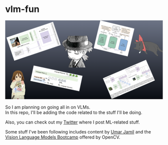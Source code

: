 # vlm-fun

![vlm-fun banner](vlm_fun.png)

So I am planning on going all in on VLMs.  
In this repo, I'll be adding the code related to the stuff I'll be doing.

Also, you can check out my [Twitter](https://x.com/sodakeyEatsMush) where I post ML-related stuff.

Some stuff I've been following includes content by [Umar Jamil](https://www.youtube.com/@umarjamilai) and the [Vision Language Models Bootcamp](https://courses.opencv.org/courses/course-v1:Vision-Language-Models+Bootcamp+VLMs/course/) offered by OpenCV.